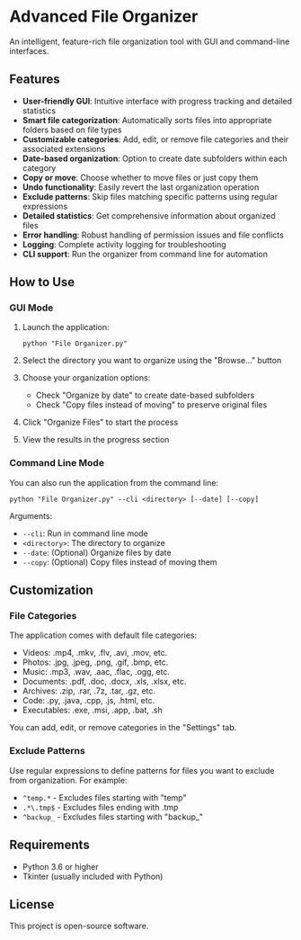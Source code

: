 # Advanced File Organizer

An intelligent, feature-rich file organization tool with GUI and command-line interfaces.

## Features

- **User-friendly GUI**: Intuitive interface with progress tracking and detailed statistics
- **Smart file categorization**: Automatically sorts files into appropriate folders based on file types
- **Customizable categories**: Add, edit, or remove file categories and their associated extensions
- **Date-based organization**: Option to create date subfolders within each category
- **Copy or move**: Choose whether to move files or just copy them
- **Undo functionality**: Easily revert the last organization operation
- **Exclude patterns**: Skip files matching specific patterns using regular expressions
- **Detailed statistics**: Get comprehensive information about organized files
- **Error handling**: Robust handling of permission issues and file conflicts
- **Logging**: Complete activity logging for troubleshooting
- **CLI support**: Run the organizer from command line for automation

## How to Use

### GUI Mode

1. Launch the application:

   ```
   python "File Organizer.py"
   ```

2. Select the directory you want to organize using the "Browse..." button

3. Choose your organization options:

   - Check "Organize by date" to create date-based subfolders
   - Check "Copy files instead of moving" to preserve original files

4. Click "Organize Files" to start the process

5. View the results in the progress section

### Command Line Mode

You can also run the application from the command line:

```
python "File Organizer.py" --cli <directory> [--date] [--copy]
```

Arguments:

- `--cli`: Run in command line mode
- `<directory>`: The directory to organize
- `--date`: (Optional) Organize files by date
- `--copy`: (Optional) Copy files instead of moving them

## Customization

### File Categories

The application comes with default file categories:

- Videos: .mp4, .mkv, .flv, .avi, .mov, etc.
- Photos: .jpg, .jpeg, .png, .gif, .bmp, etc.
- Music: .mp3, .wav, .aac, .flac, .ogg, etc.
- Documents: .pdf, .doc, .docx, .xls, .xlsx, etc.
- Archives: .zip, .rar, .7z, .tar, .gz, etc.
- Code: .py, .java, .cpp, .js, .html, etc.
- Executables: .exe, .msi, .app, .bat, .sh

You can add, edit, or remove categories in the "Settings" tab.

### Exclude Patterns

Use regular expressions to define patterns for files you want to exclude from organization.
For example:

- `^temp.*` - Excludes files starting with "temp"
- `.*\.tmp$` - Excludes files ending with .tmp
- `^backup_` - Excludes files starting with "backup\_"

## Requirements

- Python 3.6 or higher
- Tkinter (usually included with Python)

## License

This project is open-source software.
